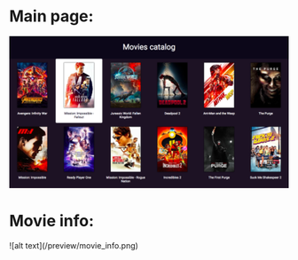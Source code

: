<h1>Main page:</h1>
<img src="/preview/main_screen.png"/>
<h1>Movie info:</h1>
![alt text](/preview/movie_info.png)
